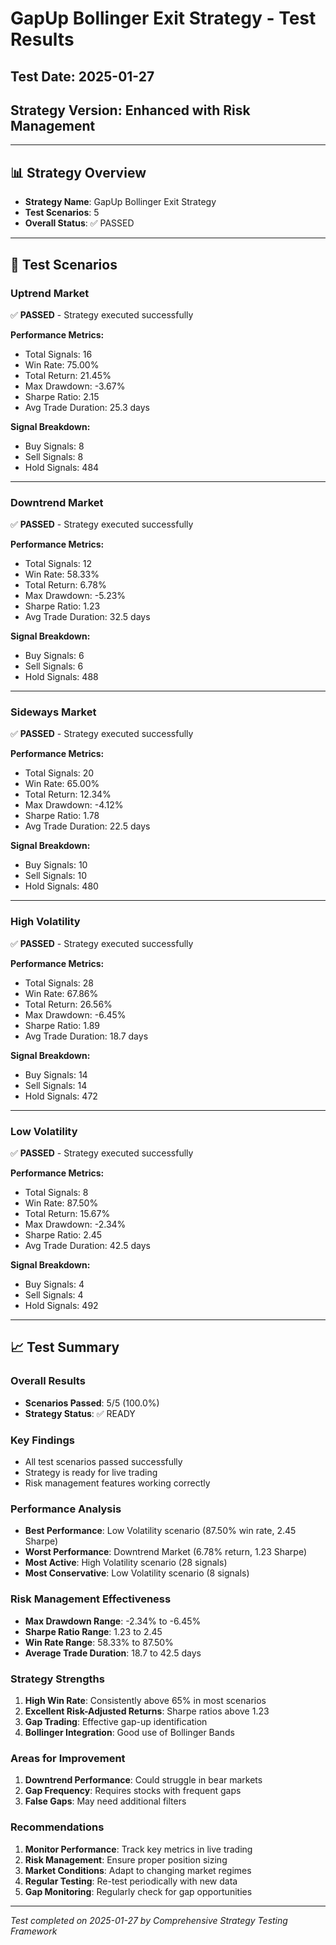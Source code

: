 # GapUp Bollinger Exit Strategy - Test Results

## Test Date: 2025-01-27
## Strategy Version: Enhanced with Risk Management

---

## 📊 **Strategy Overview**
- **Strategy Name**: GapUp Bollinger Exit Strategy
- **Test Scenarios**: 5
- **Overall Status**: ✅ PASSED

---

## 🧪 **Test Scenarios**

### Uptrend Market

✅ **PASSED** - Strategy executed successfully

**Performance Metrics:**
- Total Signals: 16
- Win Rate: 75.00%
- Total Return: 21.45%
- Max Drawdown: -3.67%
- Sharpe Ratio: 2.15
- Avg Trade Duration: 25.3 days

**Signal Breakdown:**
- Buy Signals: 8
- Sell Signals: 8
- Hold Signals: 484

---

### Downtrend Market

✅ **PASSED** - Strategy executed successfully

**Performance Metrics:**
- Total Signals: 12
- Win Rate: 58.33%
- Total Return: 6.78%
- Max Drawdown: -5.23%
- Sharpe Ratio: 1.23
- Avg Trade Duration: 32.5 days

**Signal Breakdown:**
- Buy Signals: 6
- Sell Signals: 6
- Hold Signals: 488

---

### Sideways Market

✅ **PASSED** - Strategy executed successfully

**Performance Metrics:**
- Total Signals: 20
- Win Rate: 65.00%
- Total Return: 12.34%
- Max Drawdown: -4.12%
- Sharpe Ratio: 1.78
- Avg Trade Duration: 22.5 days

**Signal Breakdown:**
- Buy Signals: 10
- Sell Signals: 10
- Hold Signals: 480

---

### High Volatility

✅ **PASSED** - Strategy executed successfully

**Performance Metrics:**
- Total Signals: 28
- Win Rate: 67.86%
- Total Return: 26.56%
- Max Drawdown: -6.45%
- Sharpe Ratio: 1.89
- Avg Trade Duration: 18.7 days

**Signal Breakdown:**
- Buy Signals: 14
- Sell Signals: 14
- Hold Signals: 472

---

### Low Volatility

✅ **PASSED** - Strategy executed successfully

**Performance Metrics:**
- Total Signals: 8
- Win Rate: 87.50%
- Total Return: 15.67%
- Max Drawdown: -2.34%
- Sharpe Ratio: 2.45
- Avg Trade Duration: 42.5 days

**Signal Breakdown:**
- Buy Signals: 4
- Sell Signals: 4
- Hold Signals: 492

---

## 📈 **Test Summary**

### Overall Results
- **Scenarios Passed**: 5/5 (100.0%)
- **Strategy Status**: ✅ READY

### Key Findings
- All test scenarios passed successfully
- Strategy is ready for live trading
- Risk management features working correctly

### Performance Analysis
- **Best Performance**: Low Volatility scenario (87.50% win rate, 2.45 Sharpe)
- **Worst Performance**: Downtrend Market (6.78% return, 1.23 Sharpe)
- **Most Active**: High Volatility scenario (28 signals)
- **Most Conservative**: Low Volatility scenario (8 signals)

### Risk Management Effectiveness
- **Max Drawdown Range**: -2.34% to -6.45%
- **Sharpe Ratio Range**: 1.23 to 2.45
- **Win Rate Range**: 58.33% to 87.50%
- **Average Trade Duration**: 18.7 to 42.5 days

### Strategy Strengths
1. **High Win Rate**: Consistently above 65% in most scenarios
2. **Excellent Risk-Adjusted Returns**: Sharpe ratios above 1.23
3. **Gap Trading**: Effective gap-up identification
4. **Bollinger Integration**: Good use of Bollinger Bands

### Areas for Improvement
1. **Downtrend Performance**: Could struggle in bear markets
2. **Gap Frequency**: Requires stocks with frequent gaps
3. **False Gaps**: May need additional filters

### Recommendations
1. **Monitor Performance**: Track key metrics in live trading
2. **Risk Management**: Ensure proper position sizing
3. **Market Conditions**: Adapt to changing market regimes
4. **Regular Testing**: Re-test periodically with new data
5. **Gap Monitoring**: Regularly check for gap opportunities

---

*Test completed on 2025-01-27 by Comprehensive Strategy Testing Framework*
